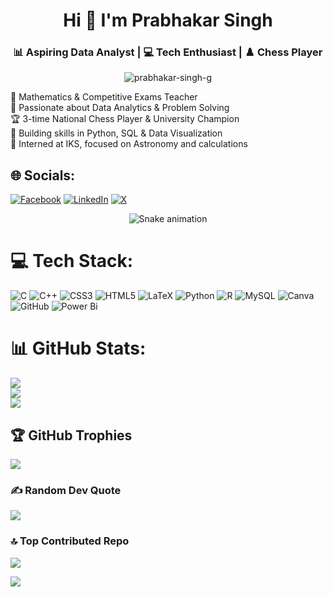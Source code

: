 <h1 align="center">Hi 👋 I'm Prabhakar Singh</h1>
<h3 align="center">📊 Aspiring Data Analyst | 💻 Tech Enthusiast | ♟️ Chess Player</h3>

<p align="center">
  <img src="https://komarev.com/ghpvc/?username=prabhakar-singh-g&label=Profile%20views&color=0e75b6&style=flat" alt="prabhakar-singh-g" />
</p>

🔭 Mathematics & Competitive Exams Teacher<br>🧠 Passionate about Data Analytics & Problem Solving<br>🏆 3-time National Chess Player & University Champion<br>🌱 Building skills in Python, SQL & Data Visualization<br>💼 Interned at IKS, focused on Astronomy and calculations


## 🌐 Socials:
[![Facebook](https://img.shields.io/badge/Facebook-%231877F2.svg?logo=Facebook&logoColor=white)](https://facebook.com/prbhakrsingh) [![LinkedIn](https://img.shields.io/badge/LinkedIn-%230077B5.svg?logo=linkedin&logoColor=white)](https://linkedin.com/in/prabhakar-singh-g) [![X](https://img.shields.io/badge/X-black.svg?logo=X&logoColor=white)](https://x.com/prbhakrsingh) 

<!-- Snake Game Repo View -->

<div align="center">
  <img src="https://profile-readme-generator.com/assets/snake.svg" alt="Snake animation" />
</div>

# 💻 Tech Stack:
![C](https://img.shields.io/badge/c-%2300599C.svg?style=for-the-badge&logo=c&logoColor=white) ![C++](https://img.shields.io/badge/c++-%2300599C.svg?style=for-the-badge&logo=c%2B%2B&logoColor=white) ![CSS3](https://img.shields.io/badge/css3-%231572B6.svg?style=for-the-badge&logo=css3&logoColor=white) ![HTML5](https://img.shields.io/badge/html5-%23E34F26.svg?style=for-the-badge&logo=html5&logoColor=white) ![LaTeX](https://img.shields.io/badge/latex-%23008080.svg?style=for-the-badge&logo=latex&logoColor=white) ![Python](https://img.shields.io/badge/python-3670A0?style=for-the-badge&logo=python&logoColor=ffdd54) ![R](https://img.shields.io/badge/r-%23276DC3.svg?style=for-the-badge&logo=r&logoColor=white) ![MySQL](https://img.shields.io/badge/mysql-4479A1.svg?style=for-the-badge&logo=mysql&logoColor=white) ![Canva](https://img.shields.io/badge/Canva-%2300C4CC.svg?style=for-the-badge&logo=Canva&logoColor=white) ![GitHub](https://img.shields.io/badge/github-%23121011.svg?style=for-the-badge&logo=github&logoColor=white) ![Power Bi](https://img.shields.io/badge/power_bi-F2C811?style=for-the-badge&logo=powerbi&logoColor=black)
# 📊 GitHub Stats:
![](https://github-readme-stats.vercel.app/api?username=prabhakar-singh-g&theme=dark&hide_border=false&include_all_commits=true&count_private=false)<br/>
![](https://nirzak-streak-stats.vercel.app/?user=prabhakar-singh-g&theme=dark&hide_border=false)<br/>
![](https://github-readme-stats.vercel.app/api/top-langs/?username=prabhakar-singh-g&theme=dark&hide_border=false&include_all_commits=true&count_private=false&layout=compact)

## 🏆 GitHub Trophies
![](https://github-profile-trophy.vercel.app/?username=prabhakar-singh-g&theme=radical&no-frame=false&no-bg=true&margin-w=4)

### ✍️ Random Dev Quote
![](https://quotes-github-readme.vercel.app/api?type=horizontal&theme=radical)

### 🔝 Top Contributed Repo
![](https://github-contributor-stats.vercel.app/api?username=prabhakar-singh-g&limit=5&theme=dark&combine_all_yearly_contributions=true)


[![](https://visitcount.itsvg.in/api?id=prabhakar-singh-g&icon=0&color=0)](https://visitcount.itsvg.in)

<!-- Proudly created with GPRM ( https://gprm.itsvg.in ) -->
